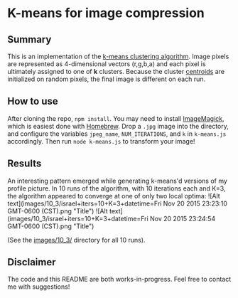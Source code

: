 # K-means for image compression

## Summary
This is an implementation of the [k-means clustering algorithm](https://en.wikipedia.org/wiki/K-means_clustering). Image pixels are represented as 4-dimensional vectors (r,g,b,a) and each pixel is ultimately assigned to one of **k** clusters. Because the cluster [centroids](https://en.wikipedia.org/wiki/Centroid) are initialized on random pixels, the final image is different on each run.

## How to use
After cloning the repo, `npm install`. You may need to install [ImageMagick](http://www.imagemagick.org/script/index.php), which is easiest done with [Homebrew](http://brew.sh/). Drop a `.jpg` image into the directory, and configure the variables `jpeg_name`, `NUM_ITERATIONS`, and `k` in `k-means.js` accordingly. Then run `node k-means.js` to transform your image!

## Results

An interesting pattern emerged while generating k-means'd versions of my profile picture. In 10 runs of the algorithm, with 10 iterations each and K=3, the algorithm appeared to converge at one of only two local optima:
![Alt text](images/10_3/israel+iters=10+K=3+datetime=Fri Nov 20 2015 23:23:10 GMT-0600 (CST).png "Title")
![Alt text](images/10_3/israel+iters=10+K=3+datetime=Fri Nov 20 2015 23:24:54 GMT-0600 (CST).png "Title")

(See the [images/10_3/](images/10_3/) directory for all 10 runs).

## Disclaimer
The code and this README are both works-in-progress. Feel free to contact me with suggestions!
